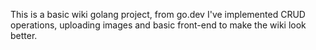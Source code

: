 This is a basic wiki golang project, from go.dev
I've implemented CRUD operations, uploading images and basic front-end to make the wiki look better. 


